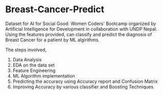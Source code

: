 # Breast-Cancer-Predict

Dataset for AI for Social Good: Women Coders' Bootcamp organized by Artificial Intelligence for Development in collaboration with UNDP Nepal.
Using the features provided, can classify and predict the diagnosis of Breast Cancer for a patient by ML algirithms.

The steps involved,
1. Data Analysis
2. EDA on the data set
3. Feature Engineering
4. ML Algorithm implementation
5. Predicting the accuracy using Accuracy report and Confusion Matrix
6. Improving Accuracy by various classifier and Boosting Techniques
